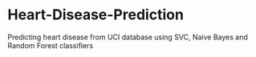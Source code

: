 # Heart-Disease-Prediction
Predicting heart disease from UCI database using SVC, Naive Bayes and Random Forest classifiers
